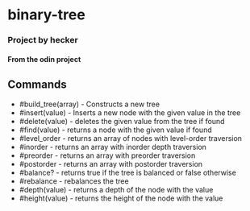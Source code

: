 # binary-tree
### Project by hecker
#### From the odin project

## Commands
* #build_tree(array) - Constructs a new tree
* #insert(value) - Inserts a new node with the given value in the tree
* #delete(value) - deletes the given value from the tree if found
* #find(value) - returns a node with the given value if found
* #level_order - returns an array of nodes with level-order traversion
* #inorder - returns an array with inorder depth traversion
* #preorder - returns an array with preorder traversion
* #postorder - returns an array with postorder traversion
* #balance? - returns true if the tree is balanced or false otherwise
* #rebalance - rebalances the tree
* #depth(value) - returns a depth of the node with the value
* #height(value) - returns the height of the node with the value
